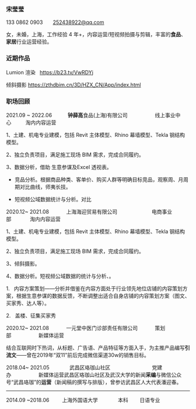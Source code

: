 ### 宋莹莹
133 0862 0903       [252438922@qq.com](mailto:252438922@qq.com)

女，未婚，上海，工作经验 4 年+，内容运营/短视频拍摄与剪辑，丰富的**食品**、**家居**行业运营经验。

### 近期作品

Lumion 渲染   https://b23.tv/VwRDYj

倾斜摄影 https://zthdbim.cn/3D/HZX_CN/App/index.html

### 职场回顾

2021.09 ~ 2022.06           **钟薛高**食品(上海)有限公司                   线上事业中心          淘内内容运营

1、土建、机电专业建模，包括 Revit 主体模型、Rhino 幕墙模型、Tekla 钢结构模型。

2、独立负责项目，满足施工现场 BIM 需求，完成合同履约。

3、数据分析，借助 生意参谋及Excel 透视表。

- 竞品分析。根据商品种类、客单价、购买人群等明确目标竞品，观察周、月周期对比曲线，师夷长技。
  
- 短视频公域数据统计与分析。对比
  

2020.12~ 2021.08            上海海迎贸易有限公司                        电商事业部             淘内内容运营

1、土建、机电专业建模，包括 Revit 主体模型、Rhino 幕墙模型、Tekla 钢结构模型。

2、独立负责项目，满足施工现场 BIM 需求，完成合同履约。

3、倾斜摄影。

4、数据分析。短视频公域数据的统计与分析、。

1.   内容方案策划——分析并借鉴在内容方面处于行业领先地位店铺的内容策划方案，根据生意参谋的数据反馈，不断调整出适合自身店铺的内容策划方案（图文、买家秀、达人等）。

2.   盖楼、征集买家秀

2020.12~ 2021.08            一元堂中医门诊部责任有限公司            策划部                   新媒体运营

结合互联网时下热词，从标题、广告语、产品特征等方面入手，为主推产品编写**引流文**——曾在2019年“双11”前后完成微信渠道30w的销售目标。

2018.04~ 2021.05              武昌区珞珈山社区                             党建办                   新媒体运营武昌区珞珈山社区及武汉大学的新闻**采编**与微信公众号“武昌珞珈”的**运营**（新闻稿的撰写与排版），曾参访武昌区人大代表潘迎春。

---

2014.09 ~2018.06         上海外国语大学              本科        日语专业
